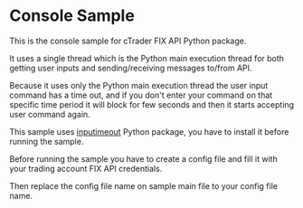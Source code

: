 # Console Sample

This is the console sample for cTrader FIX API Python package.

It uses a single thread which is the Python main execution thread for both getting user inputs and sending/receiving messages to/from API.

Because it uses only the Python main execution thread the user input command has a time out, and if you don't enter your command on that specific time period it will block for few seconds and then it starts accepting user command again.

This sample uses [inputimeout](https://pypi.org/project/inputimeout/) Python package, you have to install it before running the sample. 

Before running the sample you have to create a config file and fill it with your trading account FIX API credentials.

Then replace the config file name on sample main file to your config file name.
